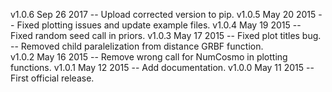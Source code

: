 v1.0.6 Sep 26 2017 -- Upload corrected version to pip.
v1.0.5 May 20 2015 -- Fixed plotting issues and update example files.
v1.0.4 May 19 2015 -- Fixed random seed call in priors.
v1.0.3 May 17 2015 -- Fixed plot titles bug. 
                   -- Removed child paralelization from distance GRBF function.   
v1.0.2 May 16 2015 -- Remove wrong call for NumCosmo in plotting functions. 
v1.0.1 May 12 2015 -- Add documentation.
v1.0.0 May 11 2015 -- First official release.

